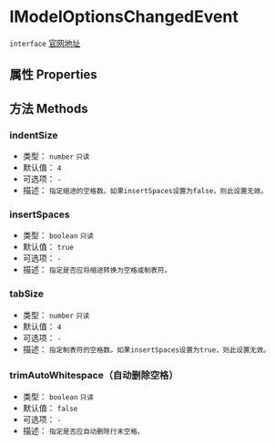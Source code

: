 # IModelOptionsChangedEvent
`interface` [官网地址](https://microsoft.github.io/monaco-editor/docs.html#interfaces/editor.IModelOptionsChangedEvent.html)

## 属性 Properties
## 方法 Methods
### indentSize
+ 类型： `number`  `只读` 
+ 默认值： `4` 
+ 可选项： `-` 
+ 描述： `指定缩进的空格数。如果insertSpaces设置为false，则此设置无效。` 
### insertSpaces
+ 类型： `boolean` `只读`  
+ 默认值： `true` 
+ 可选项： `-` 
+ 描述： `指定是否应将缩进转换为空格或制表符。` 
### tabSize
+ 类型： `number` `只读`  
+ 默认值： `4` 
+ 可选项： `-` 
+ 描述： `指定制表符的空格数。如果insertSpaces设置为true，则此设置无效。` 
### trimAutoWhitespace（自动删除空格）
+ 类型： `boolean` `只读`  
+ 默认值： `false` 
+ 可选项： `-` 
+ 描述： `指定是否应自动删除行末空格。` 